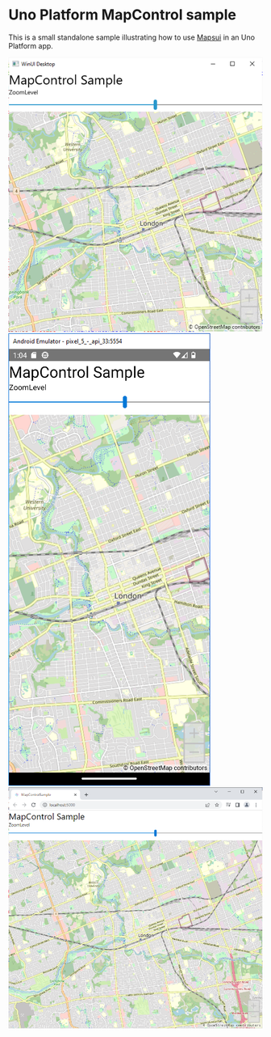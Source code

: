 # Uno Platform MapControl sample

This is a small standalone sample illustrating how to use [Mapsui](https://github.com/Mapsui/Mapsui) in an Uno Platform app.


![Alt text](img/mapcontrol-desktop.png)
![Alt text](img/mapcontrol-droid.png)
![Alt text](img/mapcontrol-wasm.png)